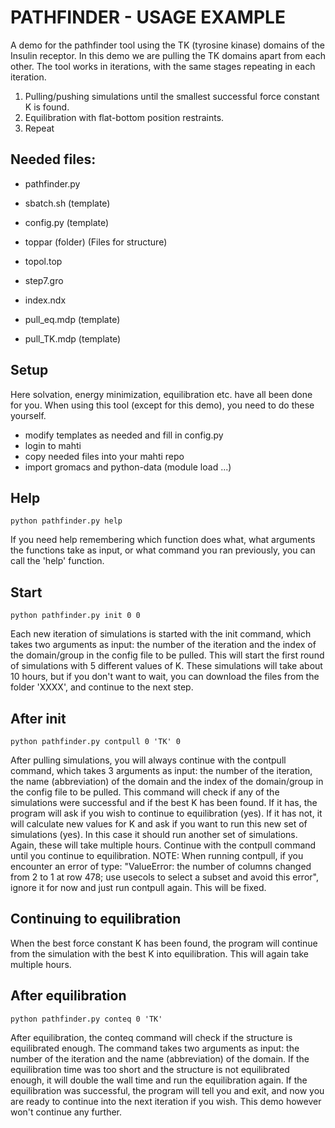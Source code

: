 # PATHFINDER - USAGE EXAMPLE

A demo for the pathfinder tool using the TK (tyrosine kinase) domains of the Insulin receptor.
In this demo we are pulling the TK domains apart from each other.
The tool works in iterations, with the same stages repeating in each iteration.

1. Pulling/pushing simulations until the smallest successful force constant K is found. 
2. Equilibration with flat-bottom position restraints.
3. Repeat

## Needed files:
* pathfinder.py
* sbatch.sh (template)
* config.py (template)

* toppar (folder) (Files for structure)
* topol.top
* step7.gro 
* index.ndx

* pull_eq.mdp (template)
* pull_TK.mdp (template)

## Setup
Here solvation, energy minimization, equilibration etc. have all been done for you.
When using this tool (except for this demo), you need to do these yourself.
* modify templates as needed and fill in config.py
* login to mahti
* copy needed files into your mahti repo
* import gromacs and python-data (module load ...)

## Help
```
python pathfinder.py help
```
If you need help remembering which function does what, what arguments the functions take as input, or what command you ran previously, you can call the 'help' function.

## Start
```
python pathfinder.py init 0 0
```
Each new iteration of simulations is started with the init command, which takes two arguments as input: the number of the iteration and the index of the domain/group in the config file to be pulled. This will start the first round of simulations with 5 different values of K. These simulations will take about 10 hours, but if you don't want to wait, you can download the files from the folder 'XXXX', and continue to the next step.

## After init
```
python pathfinder.py contpull 0 'TK' 0
```
After pulling simulations, you will always continue with the contpull command, which takes 3 arguments as input: the number of the iteration, the name (abbreviation) of the domain and the index of the domain/group in the config file to be pulled. This command will check if any of the simulations were successful and if the best K has been found. If it has, the program will ask if you wish to continue to equilibration (yes). If it has not, it will calculate new values for K and ask if you want to run this new set of simulations (yes). In this case it should run another set of simulations. Again, these will take multiple hours. Continue with the contpull command until you continue to equilibration.
NOTE: When running contpull, if you encounter an error of type: "ValueError: the number of columns changed from 2 to 1 at row 478; use usecols to select a subset and avoid this error", ignore it for now and just run contpull again. This will be fixed.

## Continuing to equilibration
When the best force constant K has been found, the program will continue from the simulation with the best K into equilibration. This will again take multiple hours. 

## After equilibration
```
python pathfinder.py conteq 0 'TK'
```
After equilibration, the conteq command will check if the structure is equilibrated enough. The command takes two arguments as input: the number of the iteration and the name (abbreviation) of the domain. If the equilibration time was too short and the structure is not equilibrated enough, it will double the wall time and run the equilibration again. If the equilibration was successful, the program will tell you and exit, and now you are ready to continue into the next iteration if you wish. This demo however won't continue any further.

